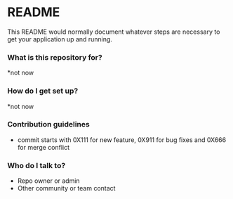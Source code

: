# README #

This README would normally document whatever steps are necessary to get your application up and running.

### What is this repository for? ###

*not now

### How do I get set up? ###

*not now

### Contribution guidelines ###

* commit starts with 0X111 for new feature, 0X911 for bug fixes and 0X666 for merge conflict

### Who do I talk to? ###

* Repo owner or admin
* Other community or team contact